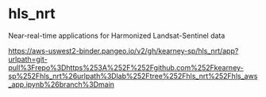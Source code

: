 # hls_nrt
Near-real-time applications for Harmonized Landsat-Sentinel data

https://aws-uswest2-binder.pangeo.io/v2/gh/kearney-sp/hls_nrt/app?urlpath=git-pull%3Frepo%3Dhttps%253A%252F%252Fgithub.com%252Fkearney-sp%252Fhls_nrt%26urlpath%3Dlab%252Ftree%252Fhls_nrt%252Fhls_aws_app.ipynb%26branch%3Dmain
